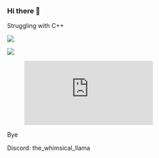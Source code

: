 ### Hi there 👋

Struggling with C++

<img src="https://github-readme-stats.vercel.app/api/?username=NastyPigz&show_icons=true"></img>

<img src="https://github-readme-stats.vercel.app/api/top-langs/?username=NastyPigz&show_icons=true"></img>

<figure><embed src="https://wakatime.com/share/@859e7601-f3ab-4198-ad84-b0f69d06142c/7486821e-e39e-4ad3-a0a5-95457461d0af.svg"></embed></figure>

Bye

Discord: the_whimsical_llama

<!--
**NastyPigz/NastyPigz** is a ✨ _special_ ✨ repository because its `README.md` (this file) appears on your GitHub profile.

Here are some ideas to get you started:

- 🔭 I’m currently working on ...
- 🌱 I’m currently learning ...
- 👯 I’m looking to collaborate on ...
- 🤔 I’m looking for help with ...
- 💬 Ask me about ...
- 📫 How to reach me: ...
- 😄 Pronouns: ...
- ⚡ Fun fact: ...
-->
